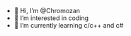 - 👋 Hi, I’m @Chromozan
- 👀 I’m interested in coding
- 🌱 I’m currently learning c/c++ and c#
<!---
Chromozan/Chromozan is a ✨ special ✨ repository because its `README.md` (this file) appears on your GitHub profile.
You can click the Preview link to take a look at your changes.
--->
